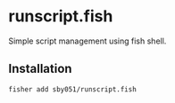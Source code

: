 # runscript.fish

Simple script management using fish shell.

## Installation

```fish
fisher add sby051/runscript.fish
```